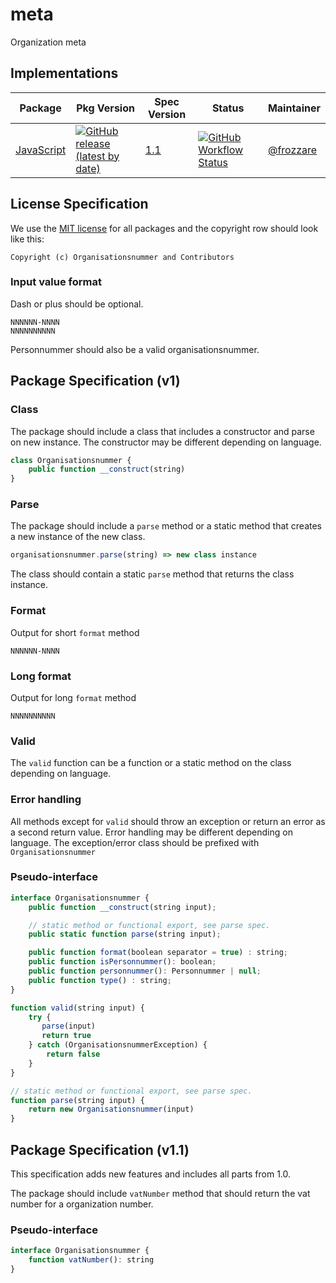# meta

Organization meta

## Implementations

| Package | Pkg Version | Spec Version | Status | Maintainer |
|---|---|---|---|---|
| [JavaScript](https://github.com/organisationsnummer/js) | [![GitHub release (latest by date)](https://img.shields.io/github/v/release/organisationsnummer/js?style=flat-square)](https://github.com/organisationsnummer/js) | [1.1](https://github.com/personnummer/meta/#package-specification-v11) | [![GitHub Workflow Status](https://img.shields.io/github/workflow/status/organisationsnummer/js/build?style=flat-square)](https://github.com/personnummer/js/actions) | [@frozzare](https://github.com/frozzare)

## License Specification

We use the [MIT license](https://opensource.org/licenses/MIT) for all packages and the copyright row should look like this:

```
Copyright (c) Organisationsnummer and Contributors
```

### Input value format

Dash or plus should be optional.

```
NNNNNN-NNNN
NNNNNNNNNN
```

Personnummer should also be a valid organisationsnummer.

## Package Specification (v1)

### Class

The package should include a class that includes a constructor and parse on new instance. The constructor may be different depending on language.

```js
class Organisationsnummer {
    public function __construct(string)
}
```

### Parse

The package should include a `parse` method or a static method that creates a new instance of the new class.

```js
organisationsnummer.parse(string) => new class instance
```

The class should contain a static `parse` method that returns the class instance.

### Format

Output for short `format` method

```
NNNNNN-NNNN
```

### Long format

Output for long `format` method

```
NNNNNNNNNN
```

### Valid

The `valid` function can be a function or a static method on the class depending on language.

### Error handling

All methods except for `valid` should throw an exception or return an error as a second return value. Error handling may be different depending on language. The exception/error class should be prefixed with `Organisationsnummer`

### Pseudo-interface

```js
interface Organisationsnummer {
    public function __construct(string input);

    // static method or functional export, see parse spec.
    public static function parse(string input);

    public function format(boolean separator = true) : string;
    public function isPersonnummer(): boolean;
    public function personnummer(): Personnummer | null;
    public function type() : string;
}

function valid(string input) {
    try {
       parse(input)
       return true
    } catch (OrganisationsnummerException) {
        return false
    }
}

// static method or functional export, see parse spec.
function parse(string input) {
    return new Organisationsnummer(input)
}
```

## Package Specification (v1.1)

This specification adds new features and includes all parts from 1.0.

The package should include `vatNumber` method that should return the vat number for a organization number.

### Pseudo-interface

```js
interface Organisationsnummer {
    function vatNumber(): string
}
